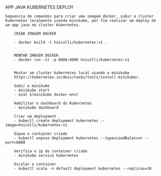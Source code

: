 APP JAVA KUBERNETES DEPLOY

	Sequencia de comandos para criar uma imagem docker, subir o cluster Kubernetes localmente usando minikube, por fim realizar um deploy de um app java no cluster Kubernetes.

		CRIAR IMAGEM DOCKER

		- docker build -t hnicolli/kubernetes:v1 .


		MONTAR IMAGEM DOCKER
		- docker run -it -p 8080:8080 hnicolli/kubernetes:v1


		Montar um cluster kubernetes local usando o minikube
		https://kubernetes.io/docs/tasks/tools/install-minikube/.

		Subir o minikube
		- minikube start
		- eval $(minikube docker-env)

		Habilitar o dashboard do Kubernetes
		- minikube dashboard

		Criar um deployment
		- kubectl create deployment kubernetes --image=hnicolli/kubernetes:v1

		Expoe o container criado
		- kubectl expose deployment kubernetes --type=LoadBalancer --port=8080

		Verifica o ip do conteiner criado
		- minikube service kubernetes

		Escalar o container
		- kubectl scale -n default deployment kubernetes --replicas=10



